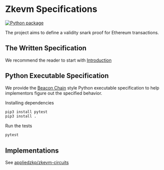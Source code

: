 # Zkevm Specifications

[![Python package](https://github.com/appliedzkp/zkevm-specs/actions/workflows/python-package.yml/badge.svg)](https://github.com/appliedzkp/zkevm-specs/actions/workflows/python-package.yml)


The project aims to define a validity snark proof for Ethereum transactions.

## The Written Specification

We recommend the reader to start with [Introduction](./specs/introduction.md)

## Python Executable Specification

We provide the [Beacon Chain](https://github.com/ethereum/eth2.0-specs) style Python executable specification to help implementors figure out the specified behavior.

Installing dependencies

```python
pip3 install pytest
pip3 install .
```

Run the tests

```python
pytest
```

## Implementations

See [appliedzkp/zkevm-circuits](https://github.com/appliedzkp/zkevm-circuits)
